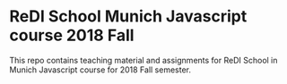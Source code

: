 # ReDI School Munich Javascript course 2018 Fall
This repo contains teaching material and assignments for ReDI School in Munich Javascript course for 2018 Fall semester.
